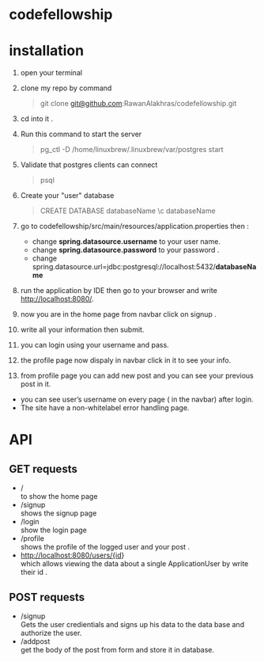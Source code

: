 # codefellowship

# installation

1. open your terminal

2. clone my repo by command

    > git clone git@github.com:RawanAlakhras/codefellowship.git

3. cd into it .

4. Run this command to start the server

    > pg_ctl -D /home/linuxbrew/.linuxbrew/var/postgres start

5. Validate that postgres clients can connect
    > psql

6. Create your "user" database

    > CREATE DATABASE databaseName
    > \c databaseName

7. go to codefellowship/src/main/resources/application.properties then :

    * change **spring.datasource.username** to your user name.
    * change **spring.datasource.password** to your password .
    * change spring.datasource.url=jdbc:postgresql://localhost:5432/**databaseName**

8. run the application by IDE then go to your browser and write <http://localhost:8080/>.
9. now you are in the home page from navbar click on signup .
10. write all your information then submit.
11. you can login using your username and pass.
12. the profile page now dispaly in navbar click in it to see your info.
13. from profile page you can add new post and you can see your previous post in it.

* you can see user’s username on every page ( in the navbar) after login.
* The site have a non-whitelabel error handling page.

# API

## GET requests

* / </br>
to show the home page
* /signup </br>
shows the signup page
* /login </br>
show the login page
* /profile </br>
shows the profile of the logged user and your post .
* <http://localhost:8080/users/{id>} </br>
which allows viewing the data about a single ApplicationUser by write their id .

## POST requests

* /signup </br>
Gets the user credientials and signs up his data to the data base and authorize the user.
* /addpost </br>
get the body of the post from form and store it in database.
